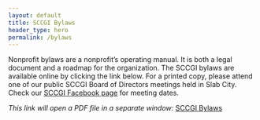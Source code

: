 ```yaml
---
layout: default
title: SCCGI Bylaws
header_type: hero
permalink: /bylaws
---
```


Nonprofit bylaws are a nonprofit’s operating manual. It is both a legal document and a roadmap for the organization. The SCCGI bylaws are available online by clicking the link below. For a printed copy, please attend one of our public SCCGI Board of Directors meetings held in Slab City. Check our [SCCGI Facebook page](http://www.facebook.com/SCCGinc/) for meeting dates.

_This link will open a PDF file in a separate window:_ <a href="http://www.sccgi.org/wp-content/uploads/2020/01/SCCGI-Bylaws-v3-1.pdf" target="_blank">SCCGI Bylaws</a>
